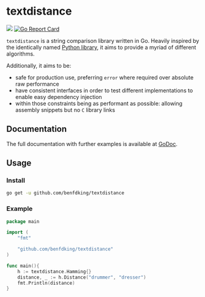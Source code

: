 # textdistance

[![](https://godoc.org/github.com/benfdking/textdistance?status.svg)](http://godoc.org/github.com/benfdking/textdistance)
[![Go Report Card](https://goreportcard.com/badge/github.com/benfdking/textdistance)](https://goreportcard.com/report/github.com/benfdking/textdistance)

`textdistance` is a string comparison library written in Go. Heavily inspired by the identically named [Python library](https://github.com/life4/textdistance), it aims to provide a myriad of different algorithms. 
 
Additionally, it aims to be:

- safe for production use, preferring `error` where required over absolute raw performance
- have consistent interfaces in order to test different implementations to enable easy dependency injection
- within those constraints being as performant as possible: allowing assembly snippets but no `C` library links 

## Documentation

The full documentation with further examples is available at [GoDoc](https://godoc.org/github.com/benfdking/textdistance).

## Usage

### Install

```bash
go get -u github.com/benfdking/textdistance
```

### Example

```go
package main 

import (
    "fmt"

    "github.com/benfdking/textdistance"
)

func main(){
	h := textdistance.Hamming{}
	distance, _ := h.Distance("drummer", "dresser")
	fmt.Println(distance)
}
```
